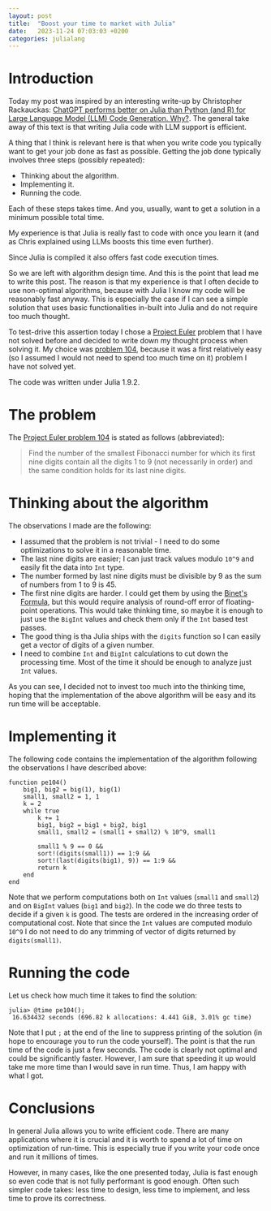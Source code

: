 ```yaml
---
layout: post
title:  "Boost your time to market with Julia"
date:   2023-11-24 07:03:03 +0200
categories: julialang
---
```


# Introduction

Today my post was inspired by an interesting write-up by Christopher Rackauckas:
[ChatGPT performs better on Julia than Python (and R) for Large Language Model (LLM) Code Generation. Why?][cr].
The general take away of this text is that writing Julia code with LLM support is efficient.

A thing that I think is relevant here is that when you write code you typically want to get your job done as fast as possible.
Getting the job done typically involves three steps (possibly repeated):

- Thinking about the algorithm.
- Implementing it.
- Running the code.

Each of these steps takes time. And you, usually, want to get a solution in a minimum possible total time.

My experience is that Julia is really fast to code with once you learn it (and as Chris explained using LLMs
boosts this time even further).

Since Julia is compiled it also offers fast code execution times.

So we are left with algorithm design time. And this is the point that lead me to write this post.
The reason is that my experience is that I often decide to use non-optimal algorithms, because
with Julia I know my code will be reasonably fast anyway. This is especially the case if I can
see a simple solution that uses basic functionalities in-built into Julia and do not require too much thought.

To test-drive this assertion today I chose a [Project Euler][pe] problem that I have not solved before and decided
to write down my thought process when solving it. My choice was [problem 104][pe104], because it was a first relatively easy
(so I assumed I would not need to spend too much time on it) problem I have not solved yet.

The code was written under Julia 1.9.2.

# The problem

The [Project Euler problem 104][pe104] is stated as follows (abbreviated):

> Find the number of the smallest Fibonacci number for which
> its first nine digits contain all the digits 1 to 9 (not necessarily in order)
> and the same condition holds for its last nine digits.

# Thinking about the algorithm

The observations I made are the following:

- I assumed that the problem is not trivial - I need to do some optimizations to solve it in a reasonable time.
- The last nine digits are easier; I can just track values modulo `10^9` and easily fit the data into `Int` type.
- The number formed by last nine digits must be divisible by 9 as the sum of numbers from 1 to 9 is 45.
- The first nine digits are harder. I could get them by using the [Binet's Formula][binet], but this would require analysis of round-off error of floating-point operations.
  This would take thinking time, so maybe it is enough to just use the `BigInt` values and check them only if the `Int` based test passes.
- The good thing is tha Julia ships with the `digits` function so I can easily get a vector of digits of a given number.
- I need to combine `Int` and `BigInt` calculations to cut down the processing time. Most of the time it should be enough to analyze just `Int` values.

As you can see, I decided not to invest too much into the thinking time,
hoping that the implementation of the above algorithm will be easy and its run time will be acceptable.

# Implementing it

The following code contains the implementation of the algorithm following the observations I have described above:

```
function pe104()
    big1, big2 = big(1), big(1)
    small1, small2 = 1, 1
    k = 2
    while true
        k += 1
        big1, big2 = big1 + big2, big1
        small1, small2 = (small1 + small2) % 10^9, small1

        small1 % 9 == 0 &&
        sort!(digits(small1)) == 1:9 &&
        sort!(last(digits(big1), 9)) == 1:9 &&
        return k
    end
end
```

Note that we perform computations both on `Int` values (`small1` and `small2`) and on `BigInt` values (`big1` and `big2`).
In the code we do three tests to decide if a given `k` is good. The tests are ordered in the increasing order of computational cost.
Note that since the `Int` values are computed modulo `10^9` I do not need to do any trimming of vector of digits returned by `digits(small1)`.

# Running the code

Let us check how much time it takes to find the solution:

```
julia> @time pe104();
 16.634432 seconds (696.82 k allocations: 4.441 GiB, 3.01% gc time)
```

Note that I put `;` at the end of the line to suppress printing of the solution (in hope to encourage you to run the code yourself).
The point is that the run time of the code is just a few seconds. The code is clearly not optimal and could be significantly faster.
However, I am sure that speeding it up would take me more time than I would save in run time. Thus, I am happy with what I got.

# Conclusions

In general Julia allows you to write efficient code. There are many applications where it is crucial and it is worth to spend a lot of time
on optimization of run-time. This is especially true if you write your code once and run it millions of times.

However, in many cases, like the one presented today, Julia is fast enough so even code that is not fully performant is good enough.
Often such simpler code takes: less time to design, less time to implement, and less time to prove its correctness.

[cr]: https://www.stochasticlifestyle.com/chatgpt-performs-better-on-julia-than-python-and-r-for-large-language-model-llm-code-generation-why/
[pe]: https://projecteuler.net/about
[pe104]: https://projecteuler.net/problem=104
[binet]: https://artofproblemsolving.com/wiki/index.php/Binet%27s_Formula
